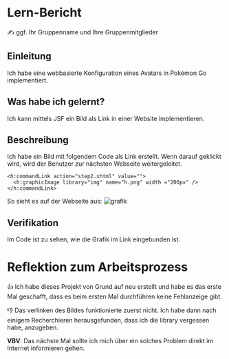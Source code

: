 # Lern-Bericht
✍️ ggf. Ihr Gruppenname und Ihre Gruppenmitglieder

## Einleitung

Ich habe eine webbasierte Konfiguration eines Avatars in Pokémon Go implementiert.

## Was habe ich gelernt?

Ich kann mittels JSF ein Bild als Link in einer Website implementieren.

## Beschreibung

Ich habe ein Bild mit folgendem Code als Link erstellt. Wenn darauf geklickt wird, wird der Benutzer zur nächsten Webseite weitergeleitet.
```
<h:commandLink action="step2.xhtml" value="">
  <h:graphicImage library="img" name="h.png" width ="200px" />
</h:commandLink>
```
So sieht es auf der Webseite aus:
![grafik](https://user-images.githubusercontent.com/89772768/187091668-45c84c4f-23f6-48ba-a10a-73ef183489e7.png)

## Verifikation

Im Code ist zu sehen, wie die Grafik im Link eingebunden ist.

# Reflektion zum Arbeitsprozess

👍 Ich habe dieses Projekt von Grund auf neu erstellt und habe es das erste Mal geschafft, dass es beim ersten Mal durchführen keine Fehlanzeige gibt.

👎 Das verlinken des Bildes funktionierte zuerst nicht. Ich habe dann nach einigem Recherchieren herausgefunden, dass ich die library vergessen habe, anzugeben.

**VBV**: Das nächste Mal sollte ich mich über ein solches Problem direkt im Internet informieren gehen.
